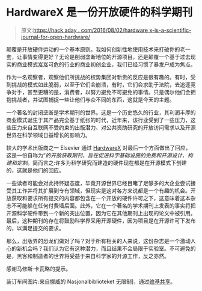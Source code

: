 # HardwareX 是一份开放硬件的科学期刊

> 原文:[https://hack aday . com/2016/08/02/hardware x-is-a-scientific-journal-for-open-hardware/](https://hackaday.com/2016/08/02/hardwarex-is-a-scientific-journal-for-open-hardware/)

颠覆是开放硬件运动的一个基本原则。我如何创新性地使用技术来打破你的老一套，让事情变得更好？无论是削弱垄断地位的开源项目，还是颠覆一个基于过去现实的商业模式岌岌可危的行业的商业初创企业，我们已经习惯了暴发户成为焦点。

作为一名观察者，观察他们所挑战的权势集团对新贵的反应是很有趣的。有时，受到挑战的模式如此脆弱，以至于它们会崩溃，有时，它们会求助于法院，去追逐竞争对手，甚至更糟的是，消费者，以努力避免不可避免的事情。只是偶尔他们会拥抱挑战者，并试图捕捉一些让他们与众不同的东西，这就是今天的主题。

一个著名的封闭垄断是学术期刊的世界。这是一个历史悠久的行业，其利润丰厚的商业模式诞生于其产品完全基于纸张的时代，近年来，该行业受到了一些压力，这些压力来自互联网不受约束的出版潜力、对公共资助研究的开放访问需求以及开源世界在科学领域日益增长的影响力。

较大的学术出版商之一 Elsevier 通过 [HardwareX](http://www.journals.elsevier.com/hardwarex/) 对最后一个方面做出了回应，这是一份自称为“*的开放获取期刊，旨在促进科学基础设施的免费和开源设计、构建和定制*。简而言之:许多为科学研究而建造的硬件现在都是在开源模式下创建的，这就是他们的回应。

一些读者可能会对此持怀疑态度，毕竟开源世界已经目睹了足够多的大企业尝试接受其工作并将其扩展到专有领域，但现实是这对各方来说都是一个有趣的机会。开放获取和要求所有提交的内容都包含在一个开放的硬件许可之下，这意味着这本杂志不可能躲在任何付费墙后面。此外，它在一个著名的学术期刊上发表的事实将把开源科学硬件带到一个新的突出位置，因为它在其他期刊上出现的论文中被引用。最后，这种期刊的存在将鼓励科学界采用开源硬件，因为项目是在开源许可下发布的，以满足提交的要求。

那么，出版界的恐龙们做对了吗？对于所有相关的人来说，这份杂志是一个激动人心的新机会吗？我们认为它有这种潜力，而且结果不会局限于实验室。不可避免的是，黑客和制造者的世界将受益于来自科学家的开源工作，反之亦然。

感谢马修斯·卡瓦略的提示。

装订车间图片:来自挪威的 Nasjonalbiblioteket 无限制]，通过[维基共享](https://commons.wikimedia.org/wiki/File:Bokbinderiet_i_vestfløyen,_Universitetsbiblioteket_(9563844942).jpg)。